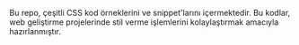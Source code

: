Bu repo, çeşitli CSS kod örneklerini ve snippet'larını içermektedir. 
Bu kodlar, web geliştirme projelerinde stil verme işlemlerini kolaylaştırmak amacıyla hazırlanmıştır.
